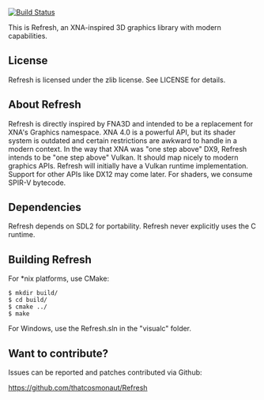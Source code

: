 [![Build Status](https://gitea.drone.moonside.games/api/badges/MoonsideGames/Refresh/status.svg)](https://gitea.drone.moonside.games/MoonsideGames/Refresh)

This is Refresh, an XNA-inspired 3D graphics library with modern capabilities.

License
-------
Refresh is licensed under the zlib license. See LICENSE for details.

About Refresh
-------------
Refresh is directly inspired by FNA3D and intended to be a replacement for XNA's Graphics namespace.
XNA 4.0 is a powerful API, but its shader system is outdated and certain restrictions are awkward to handle in a modern context.
In the way that XNA was "one step above" DX9, Refresh intends to be "one step above" Vulkan. It should map nicely to modern graphics APIs.
Refresh will initially have a Vulkan runtime implementation. Support for other APIs like DX12 may come later.
For shaders, we consume SPIR-V bytecode.

Dependencies
------------
Refresh depends on SDL2 for portability.
Refresh never explicitly uses the C runtime.

Building Refresh
----------------
For *nix platforms, use CMake:

    $ mkdir build/
    $ cd build/
    $ cmake ../
    $ make

For Windows, use the Refresh.sln in the "visualc" folder.

Want to contribute?
-------------------
Issues can be reported and patches contributed via Github:

https://github.com/thatcosmonaut/Refresh
